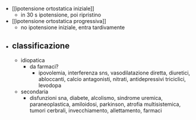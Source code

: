 - [[ipotensione ortostatica iniziale]]
	- in 30 s ipotensione, poi ripristino
- [[ipotensione ortostatica progressiva]]
	- no ipotensione iniziale, entra tardivamente
- ## classificazione
	- idiopatica
		- da farmaci?
			- ipovolemia, interferenza sns, vasodilatazione diretta, diuretici, abloccanti, calcio antagonisti, nitrati, antidepressivi triciclici, levodopa
	- secondaria
		- disfunzioni sna, diabete, alcolismo, sindrome uremica, paraneoplastica, amiloidosi, parkinson, atrofia multisistemica, tumori cerbrali, invecchiamento, allettamento, farmaci